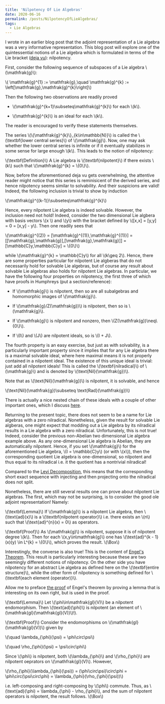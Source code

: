 ```yaml
---
title: 'Nilpotency Of Lie Algebras'
date: 2020-06-16
permalink: /posts/NilpotencyOfLieAlgebras/
tags:
  - Lie Algebras
---
```


I wrote in an earlier blog post that the adjoint representation of a Lie algebra was a very informative representation. This blog post will explore one of the quintessential notions of a Lie algebra which is formulated in terms of the Lie bracket ([deja vu](https://almosttrivial.github.io/posts/SolvabilityofLieAlgebras/)): nilpotency.

First, consider the following sequence of subspaces of a Lie algebra \\(\mathfrak{g}\\):

\\(    \mathfrak{g}^{1} := \mathfrak{g},\quad \mathfrak{g}^{k} := \left[\mathfrak{g},\mathfrak{g}^{k}\right]\\)

Then the following two observations are readily proved

* \\(\mathfrak{g}^{k+1}\subseteq\mathfrak{g}^{k}\\) for each \\(k\\).
    
* \\(\mathfrak{g}^{k}\\) is an ideal for each \\(k\\).

The reader is encouraged to verify these statements themselves.

The series \\(\\{\mathfrak{g}^{k}\\}\_{k\in\mathbb{N}}\\) is called the \\(\textbf{lower central series}\\) of \\(\mathfrak{g}\\). Now, one may ask whether the lower central series is infinite or if it eventually stabilizes in some sense for large enough \\(k\\). This leads to the notion of nilpotency:

\\(\textbf{Definition}\\) A Lie algebra is \\(\textbf{nilpotent}\\) if there exists \\(k\\) such that \\(\mathfrak{g}^{k} = \\{0\\}\\).

Now, before the aforementioned deja vu gets overwhelming, the attentive reader might notice that this series is reminisicent of the derived series, and hence nilpotency seems similar to solvability. And their suspicions are valid! Indeed, the following inclusion is trivial to show by induction

\\(\mathfrak{g}^{(k-1)}\subseteq\mathfrak{g}^{k}\\)

Hence, every nilpotent Lie algebra is indeed solvable. However, the inclusion need not hold! Indeed, consider the two dimensional Lie algbera with basis vectors \\(x \\) and \\(y\\) with the bracket defined by \\([x,x] = [y,y] = 0 = [x,y] - y\\). Then one readily sees that

\\(\mathfrak{g}^{(2)} = [\mathfrak{g}^{(1)},\mathfrak{g}^{(1)}] = [[\mathfrak{g},\mathfrak{g}],[\mathfrak{g},\mathfrak{g}]] = [\mathbb{C}y,\mathbb{C}y] = \\{0\\}\\)

while \\(\mathfrak{g}^{k} = \mathbb{C}y\\) for all \\(k\geq 2\\). Hence, there are some properties particular for nilpotent Lie algberas that do not necessarily hold for solvable Lie algebras, but of course any result about solvable Lie algebras also holds for nilpotent Lie algebras. In particular, we have the following four properties on nilpotency, the first three of which have proofs in Humphreys (put a section/reference):

* If \\(\mathfrak{g}\\) is nilpotent, then so are all subalgebras and homomorphic images of \\(\mathfrak{g}\\).
    
* If \\(\mathfrak{g}/Z(\mathfrak{g})\\) is nilpotent, then so is \\(\mathfrak{g}\\).
    
* If \\(\mathfrak{g}\\) is nilpotent and nonzero, then \\(Z(\mathfrak{g})\neq\\{0\\}\\).

* If \\(I\\) and \\(J\\) are nilpotent ideals, so is \\(I + J\\).

The fourth property is an easy exercise, but just as with solvability, is a particularly important property since it implies that for any Lie algebra there is a maximal solvable ideal, where here maximal means it is not properly contained in a nilpotent ideal. The existence of this unique ideal is trivial: just add all nilpotent ideals! This is called the \\(\textbf{nilradical}\\) of \\(\mathfrak{g}\\) and is denoted by \\(\text{Nil}(\mathfrak{g})\\). 

Note that as \\(\text{Nil}(\mathfrak{g})\\) is nilpotent, it is solvable, and hence 

\\(\text{Nil}(\mathfrak{g})\subseteq \text{Rad}(\mathfrak{g})\\)

There is actually a nice nested chain of these ideals with a couple of other important ones, which I discuss [here](https://almosttrivial.github.io/posts/TheseIdeals/).

Returning to the present topic, there does not seem to be a name for Lie algebras with a zero nilradical. Nonetheless, given the result for solvable Lie algberas, one might expect that modding out a Lie algebra by its nilradical results in a Lie algebra with a zero nilradical. Unfortunately, this is not true! Indeed, consider the previous non-Abelian two dimensional Lie algebra example above. As any one-dimensional Lie algebra is Abelian, they are automatically nilpotent. Hence, if you set \\(\mathfrak{g}\\) for the aforementioned Lie algebra, \\(I = \mathbb{C}y\\) (or with \\(x\\)), then the corresponding quotient Lie algebra is one-dimensional, so nilpotent and thus equal to its nilradical i.e. it the quotient has a nontrivial nilradical!

Compared to the [Levi Decomposition](https://almosttrivial.github.io/posts/Levi-Decomposition/), this means that the corresponding short exact sequence with injecting and then projecting onto the nilradical does not split. 

Nonetheless, there are still several results one can prove about nilpotent Lie algebras. The first, which may not be surprising, is to consider the good ole adjoint representation! Namely:

\\(\textbf{Lemma}\\) If \\(\mathfrak{g}\\) is a nilpotent Lie algebra, then \\(\text{ad}(x)\\) is a \\(\textbf{nilpotent operator}\\) i.e. there exists an \\(n\\) such that \\(\text{ad}^{n}(x) = 0\\) as operators. 

\\(\textbf{Proof}\\) As \\(\mathfrak{g}\\) is nilpotent, suppose it is of nilpotent degree \\(k\\). Then for each \\(x,y\in\mathfrak{g}\\) one has \\(\text{ad}^{k - 1}(x)(y) \in L^{k} = \\{0\\}\\), which proves the result. \\(\Box\\)

Interestingly, the converse is also true! This is the content of [Engel's Theorem](https://almosttrivial.github.io/posts/EngelLieCartan/). This result is particularly interesting because these are two seemingly different notions of nilpotency. On the other side you have nilpotency for an abstract Lie algebra as defined here on the \\(\textbf{entire structure}\\), while the other form of nilpotency is something defined for \\(\textbf{each element (operator)}\\).

Allow me to preface [the proof](https://almosttrivial.github.io/posts/EngelLieCartan/) of Engel's theorem by proving a lemma that is interesting on its own right, but is used in the proof.

\\(\textbf{Lemma}\\) Let \\(\phi\in\mathfrak{gl}(V)\\) be a nilpotent endomorphism. Then \\(\text{ad}(\phi)\\) is nilpotent (an element of \\(\mathfrak{gl}(\mathfrak{gl}(V))\\)!).

\\(\textbf{Proof}\\) Consider the endomorphisms on \\(\mathfrak{gl}(\mathfrak{gl}(V))\\) given by

\\(\quad \lambda\_{\phi}(\psi) = \phi\circ\psi\\)

\\(\quad \rho\_{\phi}(\psi) = \psi\circ\phi\\)

Since \\(\phi\\) is nilpotent, both \\(\lambda\_{\phi}\\) and \\(\rho\_{\phi}\\) are nilpotent oeprators on \\(\mathfrak{gl}(V)\\). However,

\\(\rho\_{\phi}(\lambda\_{\phi}(\psi)) = (\phi\circ\psi)\circ\phi = \phi\circ(\psi\circ\phi) = \lambda\_{\phi}(\rho\_{\phi}(\psi))\\)

i.e. left-composing and right-composing by \\(\phi\\) commute. Thus, as \\(\text{ad}(\phi) = \lambda\_{\phi} - \rho\_{\phi}\\), and the sum of nilpotent operators is nilpotent, the result follows. \\(\Box\\)
